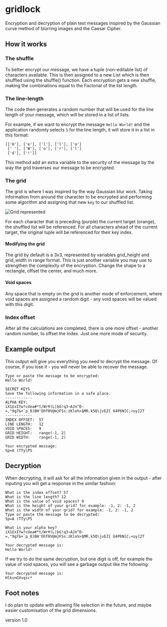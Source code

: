 # gridlock
Encryption and decryption of plain text messages inspired by the Gaussian curve method of blurring images and the Caesar Cipher.

## How it works

### The shuffle
To better encrypt our message, we have a tuple (non-editable list) of characters available. This is then assigned to a new List which is then shuffled using the shuffle() function. Each encryption gets a new shuffle, making the combinations equal to the Factorial of the list length.

### The line-length
The code then generates a random number that will be used for the line length of your message, which will be stored in a list of lists.

For example, if we want to encrypt the message `Hello World!` and the application randomly selects `5` for the line length, it will store it in a list in this format:
```
[['H'], ['e'], ['l'], ['l'], ['o']
 [' '], ['W'], ['o'], ['r'], ['l']
 ['d'], ['!']]
```

This method add an extra variable to the security of the message by the way the grid traverses our message to be encrypted.

### The grid
The grid is where I was inspired by the way Gaussian blur work. Taking information from around the character to be encrypted and performing some algorithm and assigning that new `key` to our shuffled list.

![Grid represented](https://github.com/uxai/gridlock/blob/main/images/grid.jpg)

For each character that is preceding (purple) the current target (orange), the shuffled list will be referenced. For all characters ahead of the current target, the original tuple will be referenced for their key index.

#### Modifying the grid
The grid by default is a 3x3, represented by variables grid_height and grid_width in range format. This is just another variable you may use to strengthen the complexity of the encryption. Change the shape to a rectangle, offset the center, and much more.

#### Void spaces
Any space that is empty on the grid is another mode of enforcement, where void spaces are assigned a random digit - any void spaces will be valued with this digit.

### Index offset
After all the calculations are completed, there is one more offset - another random number, to offset the index. Just one more mode of security.

## Example output
This output will give you everything you need to decrypt the message. Of course, if you lose it - you will never be able to recover the message.
```
Type or paste the message to be encrypted:
Hello World!

SECRET KEYS
Save the following information in a safe place.
------------
ALPHA KEY:
iX1£xIYw?cdea#*t/Wr¥(L|bG!q3~AJn^D-=,"9g7&+`p_8)BH'Ohf0V@m}FSs:zKlo%>$MR.k5Q\jvEZ{ U4P6N[C;<uy]2T
------------
INDEX OFFSET:  57
LINE LENGTH:   12
VOID SPACES:   9
GRID HEIGHT:   range(-1, 2)
GRID WIDTH:    range(-1, 2)

Your encrypted message:
Sp=A (TTy\P5
```

## Decryption
When decrypting, it will ask for all the information given in the output - after inputing you will get a response in the similar fashion:

```
What is the index offset? 57
What is the line length? 12
What is the value of void spaces? 9
What is the height of your grid? for example: -1, 2: -1, 2
What is the width of your grid? for example: -1, 2: -1, 2
Type or paste the message to be decrypted:
Sp=A (TTy\P5

What is your alpha key?
iX1£xIYw?cdea#*t/Wr¥(L|bG!q3~AJn^D-=,"9g7&+`p_8)BH'Ohf0V@m}FSs:zKlo%>$MR.k5Q\jvEZ{ U4P6N[C;<uy]2T

Your decrypted message is:
Hello World!
```

If we try to do the same decryption, but one digit is off, for example the value of void spaces, you will see a garbage output like the following:
```
Your decrypted message is:
HlksnGVvqsc*
```

## Foot notes
I do plan to update with allowing file selection in the future, and maybe easier customisation of the grid dimensions.

version 1.0
